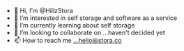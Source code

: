 - 👋 Hi, I’m @HillzStora
- 👀 I’m interested in self storage and software as a service
- 🌱 I’m currently learning about self storage
- 💞️ I’m looking to collaborate on ...haven't decided yet
- 📫 How to reach me ...hello@stora.co

<!---
HillzStora/HillzStora is a ✨ special ✨ repository because its `README.md` (this file) appears on your GitHub profile.
You can click the Preview link to take a look at your changes.
--->
